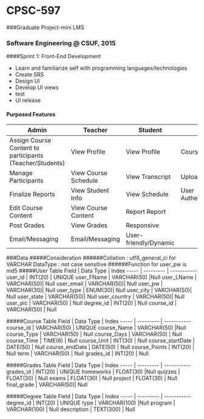 # CPSC-597
###Graduate Project-mini LMS 
### Software Engineering @ CSUF, 2015

####Sprint 1: Front-End Development 
<ul>
  <li>Learn and familiarize self with programming languages/technologies</li>
  <li>Create SRS</li>
  <li>Design UI</li>
  <li>Develop UI views</li>
  <li>test</li>
  <li>UI release</li>
</ul>

#### Purposed Features 
Admin | Teacher | Student | System
----- | ------- | ------- | ------
Assign Course Content to participants (Teacher/Students) |View Profile |View Profile |Course Content
Manage Participants |View Course Schedule |View Transcript |Upload/Download Capability
Finalize Reports |View Student Info |View Schedule |User Authentication/Authorization
 |Edit Course Content |View Course Content |Report Report
 |Post Grades |View Grades |Responsive
 |Email/Messaging |Email/Messaging |User-friendly/Dynamic

###Data
#####Consideration
######Collation : utf8_general_ci for VARCHAR DataType : not case sensitive 
######Function for user_pw is md5
#####User Table
Field | Data Type | Index 
----- | --------- | -----------
user_id | INT(20) | UNIQUE
user_FName | VARCHAR(50) |Null
user_LName | VARCHAR(50)| Null
user_email | VARCHAR(50)| Null
user_pw | VARCHAR(30)| Null
user_type | ENUM(30)| Null
user_city | VARCHAR(50)| Null
user_state | VARCHAR(50)| Null
user_country | VARCHAR(50)| Null
user_pic | VARCHAR(50) | Null
degree_id | INT(20) | Null
course_id | VARCHAR(50) | Null

#####Course Table
Field | Data Type | Index
----- | --------- | -----------
course_id | VARCHAR(50) | UNIQUE
course_Name | VARCHAR(50) |Null
course_Type | VARCHAR(50) | Null
course_Days | VARCHAR(50) | Null
course_Time | TIME(6) | Null
course_Unit | INT(30) | Null
course_startDate | DATE(50) | Null
course_endDate | DATE(50) | Null
course_Points | INT(20) | Null
term | VARCHAR(50) | Null
grades_id | INT(20) | Null

#####Grades Table
Field | Data Type | Index
----- | --------- | -----------
grades_id | INT(20) | UNIQUE
homeworks | FLOAT(30) |Null
quizzes | FLOAT(30) | Null
exams | FLOAT(30) | Null
project | FLOAT(30) | Null
final_grade | VARCHAR(50)| Null

#####Degree Table
Field | Data Type | Index
----- | --------- | -----------
degree_id | INT(20) | UNIQUE
type | VARCHAR(100) |Null
program | VARCHAR(100) | Null
description | TEXT(300) | Null



